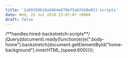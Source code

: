 ```yaml
---
title: '2a99158b10a5664e076bf5ab7d10e011-scripts'
date: Wed, 25 Jul 2018 23:07:07 +0000
draft: false
---
```


/\*\*handles:hired-backstretch-scripts\*\*/ jQuery(document).ready(function(e){e(".body-home").backstretch(document.getElementById("home-background").innerHTML,{speed:600})});